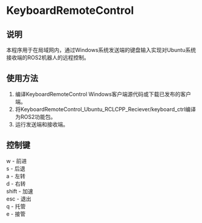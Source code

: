 # KeyboardRemoteControl  
## 说明  
本程序用于在局域网内，通过Windows系统发送端的键盘输入实现对Ubuntu系统接收端的ROS2机器人的远程控制。  
## 使用方法  
1. 编译KeyboardRemoteControl Windows客户端源代码或下载已发布的客户端。  
2. 将KeyboardRemoteControl_Ubuntu_RCLCPP_Reciever/keyboard_ctrl编译为ROS2功能包。  
3. 运行发送端和接收端。  
## 控制键  
w - 前进  
s - 后退  
a - 左转  
d - 右转  
shift - 加速  
esc - 退出  
q - 托管  
e - 接管  